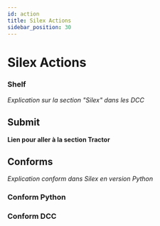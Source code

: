 ```yaml
---
id: action
title: Silex Actions
sidebar_position: 30
---
```


# Silex Actions

### Shelf
*Explication sur la section "Silex" dans les DCC*

## Submit
**Lien pour aller à la section Tractor**

## Conforms
*Explication conform dans Silex en version Python*

### Conform Python

### Conform DCC
